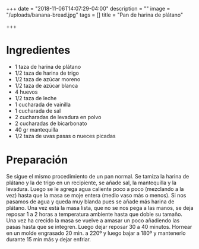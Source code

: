 +++
date = "2018-11-06T14:07:29-04:00"
description = ""
image = "/uploads/banana-bread.jpg"
tags = []
title = "Pan de harina de plátano"

+++
# Ingredientes

* 1 taza de harina de plátano
* 1/2 taza de harina de trigo
* 1/2 taza de azúcar moreno
* 1/2 taza de azúcar blanca
* 4 huevos
* 1/2 taza de leche
* 1 cucharada de vainilla
* 1 cucharada de sal
* 2 cucharadas de levadura en polvo
* 2 cucharadas de bicarbonato
* 40 gr mantequilla
* 1/2 taza de uvas pasas o nueces picadas

# Preparación

Se sigue el mismo procedimiento de un pan normal. Se tamiza la harina de plátano y la de trigo en un recipiente, se añade sal, la mantequilla y la levadura. Luego se le agrega agua caliente poco a poco (mezclando a la vez) hasta que la masa se moje entera (medio vaso más o menos). Si nos pasamos de agua y queda muy blanda pues se añade más harina de plátano. Una vez está la masa lista, que no se nos pega a las manos, se deja reposar 1 a 2 horas a temperatura ambiente hasta que doble su tamaño. Una vez ha crecido la masa se vuelve a amasar un poco añadiendo las pasas hasta que se integren. Luego dejar reposar 30 a 40 minutos. Hornear en un molde engrasado 20 min. a 220º y luego bajar a 180º y mantenerlo durante 15 min más y dejar enfriar.